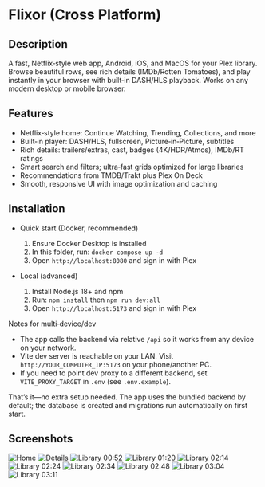 # Flixor (Cross Platform)

## Description
A fast, Netflix‑style web app, Android, iOS, and MacOS for your Plex library. Browse beautiful rows, see rich details (IMDb/Rotten Tomatoes), and play instantly in your browser with built‑in DASH/HLS playback. Works on any modern desktop or mobile browser.

## Features
- Netflix‑style home: Continue Watching, Trending, Collections, and more
- Built‑in player: DASH/HLS, fullscreen, Picture‑in‑Picture, subtitles
- Rich details: trailers/extras, cast, badges (4K/HDR/Atmos), IMDb/RT ratings
- Smart search and filters; ultra‑fast grids optimized for large libraries
- Recommendations from TMDB/Trakt plus Plex On Deck
- Smooth, responsive UI with image optimization and caching

## Installation
- Quick start (Docker, recommended)
  1) Ensure Docker Desktop is installed
  2) In this folder, run: `docker compose up -d`
  3) Open `http://localhost:8080` and sign in with Plex

- Local (advanced)
  1) Install Node.js 18+ and npm
  2) Run: `npm install` then `npm run dev:all`
  3) Open `http://localhost:5173` and sign in with Plex

Notes for multi‑device/dev
- The app calls the backend via relative `/api` so it works from any device on your network.
- Vite dev server is reachable on your LAN. Visit `http://YOUR_COMPUTER_IP:5173` on your phone/another PC.
- If you need to point dev proxy to a different backend, set `VITE_PROXY_TARGET` in `.env` (see `.env.example`).

That’s it—no extra setup needed. The app uses the bundled backend by default; the database is created and migrations run automatically on first start.

## Screenshots
![Home](docs/screenshots/flixor-01.jpg)
![Details](docs/screenshots/flixor-02.jpg)
![Library 00:52](docs/screenshots/flixor-lib-00m52.png)
![Library 01:20](docs/screenshots/flixor-lib-01m20.png)
![Library 02:14](docs/screenshots/flixor-lib-02m14.png)
![Library 02:24](docs/screenshots/flixor-lib-02m24.png)
![Library 02:34](docs/screenshots/flixor-lib-02m34.png)
![Library 02:48](docs/screenshots/flixor-lib-02m48.png)
![Library 03:04](docs/screenshots/flixor-lib-03m04.png)
![Library 03:11](docs/screenshots/flixor-lib-03m11.png)
